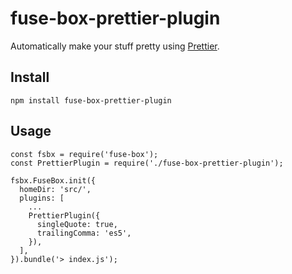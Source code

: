 # fuse-box-prettier-plugin

Automatically make your stuff pretty using [Prettier](https://github.com/prettier/prettier).

## Install

```
npm install fuse-box-prettier-plugin
```

## Usage

```
const fsbx = require('fuse-box');
const PrettierPlugin = require('./fuse-box-prettier-plugin');

fsbx.FuseBox.init({
  homeDir: 'src/',
  plugins: [
    ...
    PrettierPlugin({
      singleQuote: true,
      trailingComma: 'es5',
    }),
  ],
}).bundle('> index.js');
```
